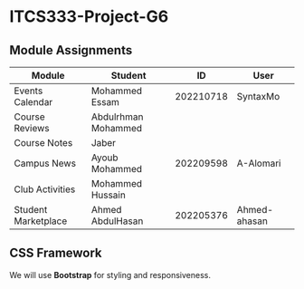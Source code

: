 # ITCS333-Project-G6

## Module Assignments
| Module | Student | ID | User
|---------------------|----------------------|----------------------|----------------------|
| Events Calendar | Mohammed Essam | 202210718 | SyntaxMo
| Course Reviews | Abdulrhman Mohammed |
| Course Notes | Jaber |
| Campus News | Ayoub Mohammed | 202209598 | A-Alomari |
| Club Activities | Mohammed Hussain | 
| Student Marketplace | Ahmed AbdulHasan | 202205376 | Ahmed-ahasan

## CSS Framework
We will use **Bootstrap** for styling and responsiveness.
